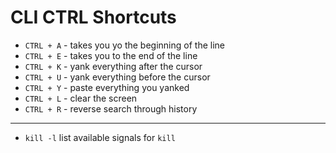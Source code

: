 # CLI CTRL Shortcuts
+ `CTRL + A` - takes you yo the beginning of the line
+ `CTRL + E` - takes you to the end of the line
+ `CTRL + K` - yank everything after the cursor
+ `CTRL + U` - yank everything before the cursor
+ `CTRL + Y` - paste everything you yanked
+ `CTRL + L` - clear the screen
+ `CTRL + R` - reverse search through history
-------
+ `kill -l` list available signals for `kill`
